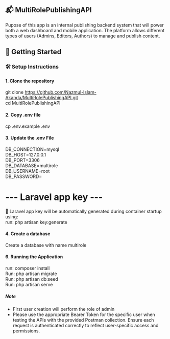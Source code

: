 ## 📬 MultiRolePublishingAPI
Pupose of this app is an internal publishing backend system that will power both a web dashboard and mobile
application. The platform allows different types of users (Admins, Editors, Authors) to manage and
publish content.

## 🚀 Getting Started  
### 🛠 Setup Instructions  

#### 1. Clone the repository  
git clone https://github.com/Nazmul-Islam-Akanda/MultiRolePublishingAPI.git  
cd MultiRolePublishingAPI  

#### 2. Copy .env file  
cp .env.example .env  

#### 3. Update the .env File   

DB_CONNECTION=mysql  
DB_HOST=127.0.0.1  
DB_PORT=3306  
DB_DATABASE=multirole  
DB_USERNAME=root  
DB_PASSWORD=  

# --- Laravel app key ---  
🔑 Laravel app key will be automatically generated during container startup using:  
run: php artisan key:generate  

#### 4. Create a database  
Create a database with name multirole  

#### 6. Running the Application  
run: composer install  
Run: php artisan migrate  
Run: php artisan db:seed  
Run: php artisan serve  

##### Note  
* First user creation will perform the role of admin  
* Please use the appropriate Bearer Token for the specific user when testing the APIs with the provided Postman collection. Ensure each request is authenticated correctly to reflect user-specific access and permissions.  